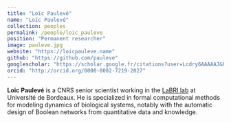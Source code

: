 ```yaml
---
title: "Loïc Paulevé"
name: "Loïc Paulevé"
collection: peoples
permalink: /people/loic_pauleve
position: "Permanent researcher"
image: pauleve.jpg
website: "https://loicpauleve.name"
github: "https://github.com/pauleve"
googlescholar: "https://scholar.google.fr/citations?user=Lcdry6AAAAAJ&hl=en"
orcid: "http://orcid.org/0000-0002-7219-2027"
---
```


**Loic Paulevé** is a CNRS senior scientist working in the [LaBRI lab](https://www.labri.fr) at Université de Bordeaux. He is specialized in formal computational methods for modeling dynamics of biological systems, notably with the automatic design of Boolean networks from quantitative data and knowledge.
